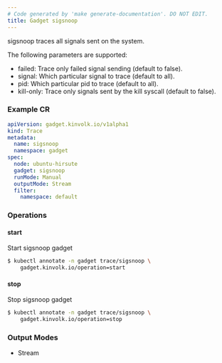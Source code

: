```yaml
---
# Code generated by 'make generate-documentation'. DO NOT EDIT.
title: Gadget sigsnoop
---
```


sigsnoop traces all signals sent on the system.

The following parameters are supported:
- failed: Trace only failed signal sending (default to false).
- signal: Which particular signal to trace (default to all).
- pid: Which particular pid to trace (default to all).
- kill-only: Trace only signals sent by the kill syscall (default to false).


### Example CR

```yaml
apiVersion: gadget.kinvolk.io/v1alpha1
kind: Trace
metadata:
  name: sigsnoop
  namespace: gadget
spec:
  node: ubuntu-hirsute
  gadget: sigsnoop
  runMode: Manual
  outputMode: Stream
  filter:
    namespace: default
```

### Operations


#### start

Start sigsnoop gadget

```bash
$ kubectl annotate -n gadget trace/sigsnoop \
    gadget.kinvolk.io/operation=start
```
#### stop

Stop sigsnoop gadget

```bash
$ kubectl annotate -n gadget trace/sigsnoop \
    gadget.kinvolk.io/operation=stop
```

### Output Modes

* Stream
